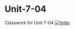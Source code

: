 # Unit-7-04
Classwork for Unit 7-04
[![linter](https://github.com/Tairah/Unit-7-04/workflows/linter/badge.svg)](https://github.com/marketplace/actions/super-linter)
